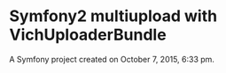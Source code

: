 Symfony2 multiupload with VichUploaderBundle
===========

A Symfony project created on October 7, 2015, 6:33 pm.
